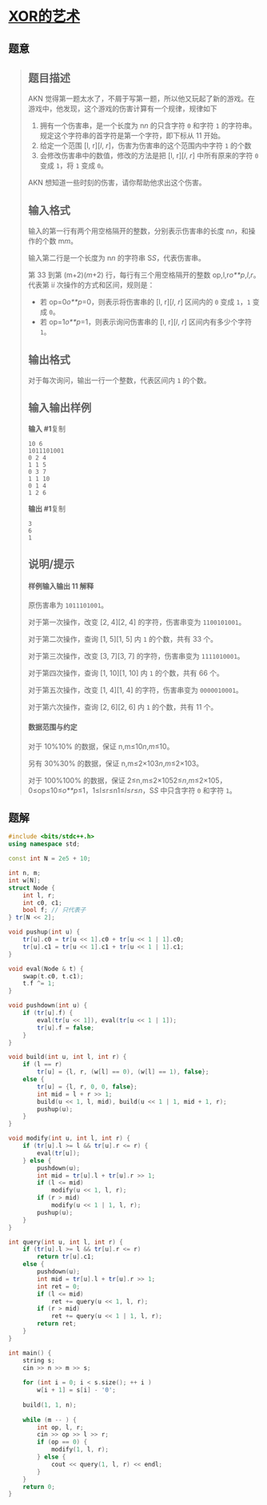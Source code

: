 #  [XOR的艺术](https://www.luogu.com.cn/problem/P2574)

## 题意

>   ## 题目描述
>
>   AKN 觉得第一题太水了，不屑于写第一题，所以他又玩起了新的游戏。在游戏中，他发现，这个游戏的伤害计算有一个规律，规律如下
>
>   1.  拥有一个伤害串，是一个长度为 n*n* 的只含字符 `0` 和字符 `1` 的字符串。规定这个字符串的首字符是第一个字符，即下标从 11 开始。
>   2.  给定一个范围 [l, r][*l*, *r*]，伤害为伤害串的这个范围内中字符 `1` 的个数
>   3.  会修改伤害串中的数值，修改的方法是把 [l, r][*l*, *r*] 中所有原来的字符 `0` 变成 `1`，将 `1` 变成 `0`。
>
>   AKN 想知道一些时刻的伤害，请你帮助他求出这个伤害。
>
>   ## 输入格式
>
>   输入的第一行有两个用空格隔开的整数，分别表示伤害串的长度 n*n*，和操作的个数 m*m*。
>
>   输入第二行是一个长度为 n*n* 的字符串 S*S*，代表伤害串。
>
>   第 33 到第 (m+2)(*m*+2) 行，每行有三个用空格隔开的整数 op,l,r*o**p*,*l*,*r*。代表第 i*i* 次操作的方式和区间，规则是：
>
>   -   若 op=0*o**p*=0，则表示将伤害串的 [l, r][*l*, *r*] 区间内的 `0` 变成 `1`，`1` 变成 `0`。
>   -   若 op=1*o**p*=1，则表示询问伤害串的 [l, r][*l*, *r*] 区间内有多少个字符 `1`。
>
>   ## 输出格式
>
>   对于每次询问，输出一行一个整数，代表区间内 `1` 的个数。
>
>   ## 输入输出样例
>
>   **输入 #1**复制
>
>   ```
>   10 6
>   1011101001
>   0 2 4
>   1 1 5
>   0 3 7
>   1 1 10
>   0 1 4
>   1 2 6
>   ```
>
>   **输出 #1**复制
>
>   ```
>   3
>   6
>   1
>   ```
>
>   ## 说明/提示
>
>   #### 样例输入输出 11 解释
>
>   原伤害串为 `1011101001`。
>
>   对于第一次操作，改变 [2, 4][2, 4] 的字符，伤害串变为 `1100101001`。
>
>   对于第二次操作，查询 [1, 5][1, 5] 内 `1` 的个数，共有 33 个。
>
>   对于第三次操作，改变 [3, 7][3, 7] 的字符，伤害串变为 `1111010001`。
>
>   对于第四次操作，查询 [1, 10][1, 10] 内 `1` 的个数，共有 66 个。
>
>   对于第五次操作，改变 [1, 4][1, 4] 的字符，伤害串变为 `0000010001`。
>
>   对于第六次操作，查询 [2, 6][2, 6] 内 `1` 的个数，共有 11 个。
>
>   #### 数据范围与约定
>
>   对于 10%10% 的数据，保证 n,m≤10*n*,*m*≤10。
>
>   另有 30%30% 的数据，保证 n,m≤2×103*n*,*m*≤2×103。
>
>   对于 100%100% 的数据，保证 2≤n,m≤2×1052≤*n*,*m*≤2×105，0≤op≤10≤*o**p*≤1，1≤l≤r≤n1≤*l*≤*r*≤*n*，S*S* 中只含字符 `0` 和字符 `1`。

## 题解



```c++
#include <bits/stdc++.h>
using namespace std;

const int N = 2e5 + 10;

int n, m;
int w[N];
struct Node {
    int l, r;
    int c0, c1;
    bool f; // 只代表子
} tr[N << 2];

void pushup(int u) {
    tr[u].c0 = tr[u << 1].c0 + tr[u << 1 | 1].c0;
    tr[u].c1 = tr[u << 1].c1 + tr[u << 1 | 1].c1;
}

void eval(Node & t) {
    swap(t.c0, t.c1);
    t.f ^= 1;
}

void pushdown(int u) {
    if (tr[u].f) {
        eval(tr[u << 1]), eval(tr[u << 1 | 1]);
        tr[u].f = false;
    }
}

void build(int u, int l, int r) {
    if (l == r)
        tr[u] = {l, r, (w[l] == 0), (w[l] == 1), false};
    else {
        tr[u] = {l, r, 0, 0, false};
        int mid = l + r >> 1;
        build(u << 1, l, mid), build(u << 1 | 1, mid + 1, r);
        pushup(u);
    }
}

void modify(int u, int l, int r) {
    if (tr[u].l >= l && tr[u].r <= r) {
        eval(tr[u]);
    } else {
        pushdown(u);
        int mid = tr[u].l + tr[u].r >> 1;
        if (l <= mid)
            modify(u << 1, l, r);
        if (r > mid)
            modify(u << 1 | 1, l, r);
        pushup(u);
    }
}

int query(int u, int l, int r) {
    if (tr[u].l >= l && tr[u].r <= r)
        return tr[u].c1;
    else {
        pushdown(u);
        int mid = tr[u].l + tr[u].r >> 1;
        int ret = 0;
        if (l <= mid)
            ret += query(u << 1, l, r);
        if (r > mid)
            ret += query(u << 1 | 1, l, r);
        return ret;
    }
}

int main() {
    string s;
    cin >> n >> m >> s;
    
    for (int i = 0; i < s.size(); ++ i )
        w[i + 1] = s[i] - '0';
    
    build(1, 1, n);
    
    while (m -- ) {
        int op, l, r;
        cin >> op >> l >> r;
        if (op == 0) {
            modify(1, l, r);
        } else {
            cout << query(1, l, r) << endl;
        }
    }
    return 0;
}
```



```python3

```

